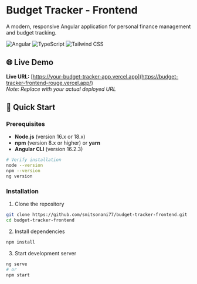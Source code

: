 # Budget Tracker - Frontend

A modern, responsive Angular application for personal finance management and budget tracking.

![Angular](https://img.shields.io/badge/Angular-16.2.3-red)
![TypeScript](https://img.shields.io/badge/TypeScript-5.1-blue)
![Tailwind CSS](https://img.shields.io/badge/Tailwind-CSS-38B2AC)

## 🌐 Live Demo

**Live URL:** [https://your-budget-tracker-app.vercel.app](https://budget-tracker-frontend-rouge.vercel.app/)  
*Note: Replace with your actual deployed URL*

## 🚀 Quick Start

### Prerequisites

- **Node.js** (version 16.x or 18.x)
- **npm** (version 8.x or higher) or **yarn**
- **Angular CLI** (version 16.2.3)

```bash
# Verify installation
node --version
npm --version
ng version
```

### Installation

1. Clone the repository

```bash
git clone https://github.com/smitsonani77/budget-tracker-frontend.git
cd budget-tracker-frontend
```

2. Install dependencies
```bash
npm install
```

3. Start development server

```bash
ng serve
# or
npm start
```

